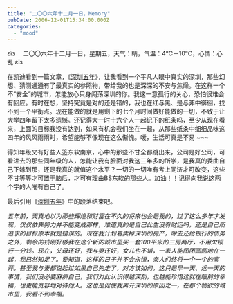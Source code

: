 ```yaml
---
title: "二〇〇六年十二月一日，Memory"
pubDate: 2006-12-01T15:34:00.000Z
categories: 
  - "mood"
---
```


εїз　 二〇〇六年十二月一日，星期五，天气：睛，气温：4℃－10℃，心情：心乱 εїз

  

在凯迪看到一篇文章，《[深圳五年](http://gukagu.bokee.com/5912229.html)》，让我看到一个平凡人眼中真实的深圳，那些幻想、猜测通通有了最真实的参照物，带给我的也是深深的不安与焦燥。在这样一个不“安全”的城市，怎能放心只身闯荡深圳的你。我这一意孤行的关心，恐怕很难会有回应。有时在想，坚持究竟是对的还是错的，我也在红与黑、是与非中徘徊，找不到一个平衡点。现在能做的就是用剩下的七个月时间做好能做的一切，不致于让大学四年留下太多遗憾。还记得大一时十六个人一起记下的纸条吗，至少从现在看来，上面的目标我没有达到，如果有机会我们坐在一起，从那些纸条中细细品味这四年的风风雨雨时，希望能够不像现在这么惭愧。嗳，生活可真是不易 ~~~

得知年级又有好些人签东软南京，心中的那些不甘全都跳出来，公司是好公司，可看进去的那些同年级的人，怎能让我有脸面对我这三年多的所学，是我真的委曲自己下嫁到那，还是我真的就值这个水平？一切的一切唯有考上同济才可改变，这些不甘等等才可置于脑后，才可有理由BS东软的那些人。加油！！记得向我说这两个字的人唯有自己了。

最后引用《[深圳五年](http://gukagu.bokee.com/5912229.html)》中的段落结束吧。

_五年前，天真地以为那些辉煌和财富在不久的将来也会是我的，过了这么多年才发现，仅仅依靠努力并不能变成那样，难道真的是自己此生没有财运吗，还是自己所追求的目标原本就是错误的。现在我计划着卖掉深圳的房产，除去还给银行的债务之外，剩余的钱刚好够我在这个新的城市里买一套100平米的三房两厅，不用欠银行一分钱。现在，父母还好，我与妻还好，女儿也不错，一家人能团团圆圆地在一起，我已然知足了。要知道，这样的日子并不会永恒，亲人们终将一个一个的离开。甚至我与妻都说起过如果自己先走了，对方该如何。这只是早一天、迟一天的事情，我们没必要麻痹自己，我们对此认识得越深刻，也越能珍惜这就在眼前的幸福，也更能宽容地对待他人。这也是促使我离开深圳的原因之一，在那个物欲的城市里，我看不到幸福。_

